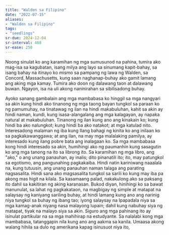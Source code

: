 ```yaml
---
title: "Walden sa Filipino"
date: "2022-07-15"
aliases:
- "Walden sa Filipino"
tags:
- "seedlings"
sr-due: 2024-12-04
sr-interval: 468
sr-ease: 250
---
```


Noong sinulat ko ang karamihan ng mga sumusunod na pahina, tumira ako mag-isa sa kagubatan, isang milya ang layo sa sinumang kapit-bahay, sa isang bahay na itinayo ko mismo sa pampang ng lawa ng Walden, sa Concord, Massachusetts, kung saan naghanap-buhay ako gamit lamang ang aking mga kamay. Tumira ako doon ng dalawang taon at dalawang buwan. Ngayon, isa na uli akong naninirahan sa sibilisadong buhay.

Ayoko sanang gambalain ang mga mambabasa ko hinggil sa mga nangyari sa akin kung hindi ako tinanong ng mga taong bayan tungkol sa paraan ko ng pamumuhay, na tinatawag ng ilan na  hindi makabuluhan, kahit sa akin ay hindi naman, kundi, kung isasa-alangalang ang mga kalagayan, ay napaka natural at makabuluhan. Tinanong ng ilan kung ano ang kinakain ko; kung hindi ba ako nalungkot; kung hindi ba ako natakot; at mga katulad nito. Interesadong malaman ng iba kung Ilang bahagi ng kinita ko ang inilaan ko sa pagkakawanggawa; at ang ilan, na may mga malalaking pamilya, ay interesado kung ilang pobre bata ang inalagaan ko. Sa mga mambabasa kong hindi interesado sa akin, humihingi ako ng paumanhin kung sasagutin ko ang mga tanong na ito sa librong ito. Sa karamihan ng mga libro, ang "ako," o ang unang panauhan, ay inalis; dito pinanatili ito; ito, may patungkol sa egotismo, ang pangunahing pagkakaiba. Hindi natin kariniwang naaalala na, kung tutuusin, ang unang panauhan naman talaga ang parating nagsasalita. Hindi sana ako magsasalita tungkol sa sarili ko kung may iba pa akong mas higit na kilala. Sa kasamaang palad, nakakulong ako sa paksang ito dahil sa kakitiran ng aking karanasan. Bukod diyan, hinihingi ko sa bawat manunulat, sa lahat ng pagkakataon, na magbigay ng simple at matapat na salaysay ng kaniyang sariling buhay, at hindi lamang kung ano ang narinig niya tungkol sa buhay ng ibang tao; iyong salaysay na Ipapadala niya sa mga kamag-anak niyang nasa malayong lupain; dahil kung nabuhay siya ng matapat, tiyak na malayo siya sa akin. Siguro ang mga pahinang ito ay isinulat partikular na sa mga mahihirap na estudyante. Sa nalalabi kong mga mambabasa, tatanggapin nila kung ano ang aakma sa kanila. Umaasa akong walang hihila sa dulo ng amerikana kapag isinusuot niya ito, 
